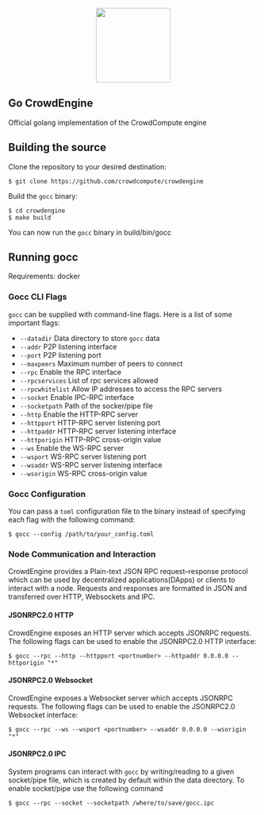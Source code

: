 <p align="center">
  <img src="https://i.imgur.com/0cgLwMe.png" height="150" />
</p>


## Go CrowdEngine

Official golang implementation of the CrowdCompute engine

## Building the source

Clone the repository to your desired destination:

```
$ git clone https://github.com/crowdcompute/crowdengine
```
Build the `gocc` binary:

```
$ cd crowdengine
$ make build
```

You can now run the `gocc` binary in build/bin/gocc


## Running gocc

Requirements: docker

### Gocc CLI Flags
`gocc` can be supplied with command-line flags. Here is a list of some important flags:

  * `--datadir` Data directory to store `gocc` data
  * `--addr`  P2P listening interface
  * `--port` P2P listening port
  * `--maxpeers` Maximum number of peers to connect
  * `--rpc` Enable the RPC interface
  * `--rpcservices` List of rpc services allowed
  * `--rpcwhitelist` Allow IP addresses to access the RPC servers
  * `--socket` Enable IPC-RPC interface
  * `--socketpath` Path of the socker/pipe file
  * `--http` Enable the HTTP-RPC server
  * `--httpport` HTTP-RPC server listening port
  * `--httpaddr` HTTP-RPC server listening interface
  * `--httporigin` HTTP-RPC cross-origin value
  * `--ws` Enable the WS-RPC server
  * `--wsport` WS-RPC server listening port
  * `--wsaddr` WS-RPC server listening interface
  * `--wsorigin` WS-RPC cross-origin value


### Gocc Configuration

You can pass a `toml` configuration file to the binary instead of specifying each flag with the following command:

```
$ gocc --config /path/to/your_config.toml
```
### Node Communication and Interaction

CrowdEngine provides a Plain-text JSON RPC request–response protocol which can be used by decentralized applications(DApps) or clients to interact with a node. Requests and responses are formatted in JSON and transferred over HTTP, Websockets and IPC.

#### JSONRPC2.0 HTTP

CrowdEngine exposes an HTTP server which accepts JSONRPC requests. The following flags can be used to enable the JSONRPC2.0 HTTP interface:
```
$ gocc --rpc --http --httpport <portnumber> --httpaddr 0.0.0.0 --httporigin "*"
```

#### JSONRPC2.0 Websocket

CrowdEngine exposes a Websocket server which accepts JSONRPC requests. The following flags can be used to enable the JSONRPC2.0 Websocket interface:
```
$ gocc --rpc --ws --wsport <portnumber> --wsaddr 0.0.0.0 --wsorigin "*"
```

#### JSONRPC2.0 IPC
System programs can interact with `gocc` by writing/reading to a given socket/pipe file, which is created by default within the data directory. To enable socket/pipe use the following command
```
$ gocc --rpc --socket --socketpath /where/to/save/gocc.ipc
```
